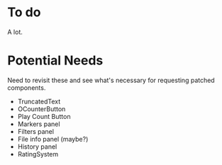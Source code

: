 # To do

A lot.

# Potential Needs

Need to revisit these and see what's necessary for requesting patched components.

- TruncatedText
- OCounterButton
- Play Count Button
- Markers panel
- Filters panel
- File info panel (maybe?)
- History panel
- RatingSystem